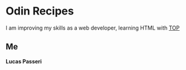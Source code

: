 # Odin Recipes

I am improving my skills as a web developer, learning HTML with [TOP](https://www.theodinproject.com/lessons/foundations-recipes)

## Me

**Lucas Passeri**
